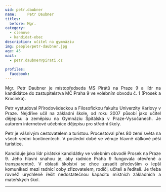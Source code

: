 ```yaml
---
uid: petr.daubner
name:     Petr Daubner
titles:
  before: Mgr.
category:
  - clenove
  - kandidat-obec
description: učitel na gymnáziu
img: people/petr-daubner.jpg
age: 45
mail:
  - petr.daubner@pirati.cz
 
profiles:
  facebook: 
---
```

<p style='text-align: justify;'>
Mgr. Petr Daubner je místopředseda MS Pirátů na Praze 9 a lídr na kandidátce do zastupitelstva MČ Praha 9 ve volebním obvodu č. 1 (Prosek a Krocínka).
</p><p style='text-align: justify;'>
Petr vystudoval Přírodovědeckou a Filosofickou fakultu Univerzity Karlovy v Praze. Nejdříve učil na základní škole, od roku 2007 působí jako učitel dějepisu a zeměpisu na Gymnáziu Špitálská v Praze-Vysočanech. Je autorem internetové učebnice dějepisu pro střední školy.
</p><p style='text-align: justify;'>
Petr je vášnivým cestovatelem a turistou. Procestoval přes 80 zemí světa na všech sedmi kontinentech. V poslední době se věnuje hlavně dálkové pěší turistice.
</p><p style='text-align: justify;'>
Kandiduje jako lídr pirátské kandidátky ve volebním obvodě Prosek na Praze 9. Jeho hlavní snahou je, aby radnice Praha 9 fungovala otevřeně a transparentně. V oblasti školství se chce zasadit především o lepší komunikaci mezi radnicí coby zřizovatelem, rodiči, učiteli a řediteli. Je třeba rovněž urychleně řešit nedostatečnou kapacitu místních základních a mateřských škol.
</p>

---